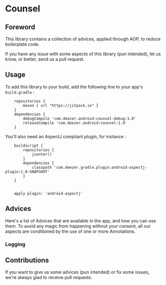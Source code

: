 # Counsel

## Foreword 

This library contains a collection of advices, applied through AOP, to 
reduce boilerplate code. 

If you have any issue with some aspects of this library (pun intended), 
let us know, or better, send us a pull request. 

## Usage 

To add this library to your build, add the following line to your app's 
`build.gradle` :

        
        repositories {
            maven { url "https://jitpack.io" }
        }
        dependencies {
            debugCompile 'com.deezer.android:counsel-debug:1.0'
            releaseCompile 'com.deezer.android:counsel:1.0'
        }

You'll also need an AspectJ compliant plugin, for instance : 

        buildscript {
            repositories {
                jcenter()
            }
            dependencies {
                classpath 'com.deezer.gradle.plugin:android-aspectj-plugin:1.0-SNAPSHOT'
            }
        }
        
        
        apply plugin: 'android-aspectj'

## Advices 

Here's a list of Advices that are available in the app, and how you can 
use them. To avoid any magic from happening without your consent, 
all our aspects are conditioned by the use of one or more Annotations. 

### Logging 

## Contributions

If you want to give us some advices (pun intended) or fix some issues, 
we're always glad to receive pull requests.  

